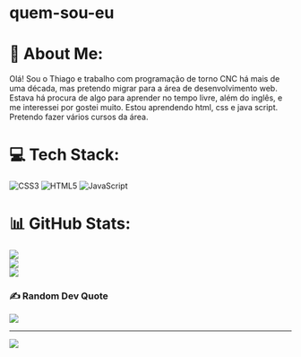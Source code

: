 # quem-sou-eu
# 💫 About Me:
Olá! Sou o Thiago e trabalho com programação de torno CNC há mais de uma década, mas pretendo migrar para a área de desenvolvimento web. Estava há procura de algo para aprender no tempo livre, além do inglês, e me interessei por  gostei muito. Estou aprendendo html, css e java script. Pretendo fazer vários cursos da área.


# 💻 Tech Stack:
![CSS3](https://img.shields.io/badge/css3-%231572B6.svg?style=for-the-badge&logo=css3&logoColor=white) ![HTML5](https://img.shields.io/badge/html5-%23E34F26.svg?style=for-the-badge&logo=html5&logoColor=white) ![JavaScript](https://img.shields.io/badge/javascript-%23323330.svg?style=for-the-badge&logo=javascript&logoColor=%23F7DF1E)
# 📊 GitHub Stats:
![](https://github-readme-stats.vercel.app/api?username=thiagoSouza1989&theme=dark&hide_border=false&include_all_commits=false&count_private=false)<br/>
![](https://github-readme-streak-stats.herokuapp.com/?user=thiagoSouza1989&theme=dark&hide_border=false)<br/>
![](https://github-readme-stats.vercel.app/api/top-langs/?username=thiagoSouza1989&theme=dark&hide_border=false&include_all_commits=false&count_private=false&layout=compact)

### ✍️ Random Dev Quote
![](https://quotes-github-readme.vercel.app/api?type=horizontal&theme=radical)

---
[![](https://visitcount.itsvg.in/api?id=thiagoSouza1989&icon=0&color=0)](https://visitcount.itsvg.in)

<!-- Proudly created with GPRM ( https://gprm.itsvg.in ) -->
